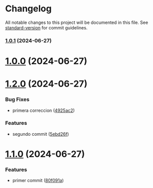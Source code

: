 # Changelog

All notable changes to this project will be documented in this file. See [standard-version](https://github.com/conventional-changelog/standard-version) for commit guidelines.

### [1.0.1](https://github.com/mmiglesias/Practica/compare/v1.2.0...v1.0.1) (2024-06-27)

# [1.0.0](https://github.com/mmiglesias/Practica/compare/v1.2.0...v1.0.0) (2024-06-27)



# [1.2.0](https://github.com/mmiglesias/Practica/compare/v1.1.0...v1.2.0) (2024-06-27)


### Bug Fixes

* primera correccion ([4925ac2](https://github.com/mmiglesias/Practica/commit/4925ac277dd43be91cb4fdfad89cfba0524a3ba8))


### Features

* segundo commit ([5ebd26f](https://github.com/mmiglesias/Practica/commit/5ebd26fae44bc7974de429f973f8b4eafc4e8df5))



# [1.1.0](https://github.com/mmiglesias/Practica/compare/80f091a8c083135b4a2a1bc888f262d480285991...v1.1.0) (2024-06-27)


### Features

* primer commit ([80f091a](https://github.com/mmiglesias/Practica/commit/80f091a8c083135b4a2a1bc888f262d480285991))

